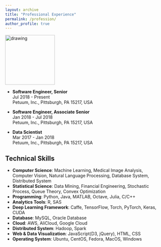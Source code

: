 ```yaml
---
layout: archive
title: "Professional Experience"
permalink: /profession/
author_profile: true
---
```

   
<a href="https://www.petuum.com/"><img src="https://nanqingd.github.io/images/petuum.jpg" alt="drawing" width="160px"/></a>  
* **Software Engineer, Senior**  
  Jul 2018 - Present  
  Petuum, Inc., Pittsburgh, PA 15217, USA  
   
* **Software Engineer, Associate Senior**  
  Jan 2018 - Jul 2018   
  Petuum, Inc., Pittsburgh, PA 15217, USA   

* **Data Scientist**  
  Mar 2017 - Jan 2018     
  Petuum, Inc., Pittsburgh, PA 15217, USA   


## Technical Skills
* **Computer Science**: Machine Learning, Medical Image Analysis, Computer Vision, Natural Language Processing, Database System, Distributed System  
* **Statistical Science**: Data Mining, Financial Engineering, Stochastic Process, Queue Theory, Convex Optimization  
* **Programming**: Python, Java, MATLAB, Octave, Julia, C/C++  
* **Analytics Tools**: R, SAS  
* **Deep Learning Framework**: Caffe, TensorFlow, Torch, PyTorch, Keras, CUDA   
* **Database**: MySQL, Oracle Database  
* **Cloud**: AWS, AliCloud, Google Cloud  
* **Distributed System**: Hadoop, Spark  
* **Web & Data Visualization**: JavaScript(D3, jQuery), HTML, CSS  
* **Operating System**: Ubuntu, CentOS, Fedora, MacOS, Windows 
